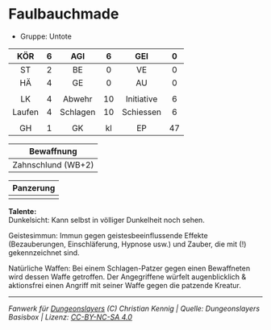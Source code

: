 # Faulbauchmade  
- Gruppe: Untote  

| KÖR | 6 | AGI | 6 | GEI | 0 |
| :-: | :-: | :-: | :-: | :-: | :-: |
| ST | 2 | BE | 0 | VE | 0 |
| HÄ | 4 | GE | 0 | AU | 0 |
|  |
| LK | 4 | Abwehr | 10 | Initiative | 6 |
| Laufen | 4 | Schlagen | 10 | Schiessen | 6 |
|  |
| GH | 1 | GK | kl | EP | 47 |

| Bewaffnung |
| --- |
| Zahnschlund (WB+2) |


| Panzerung |
| --- |
|  |


**Talente:**  
Dunkelsicht: Kann selbst in völliger Dunkelheit noch sehen.

Geistesimmun: Immun gegen geistesbeeinflussende Effekte (Bezauberungen, Einschläferung, Hypnose usw.) und Zauber, die mit (!) gekennzeichnet sind.

Natürliche Waffen: Bei einem Schlagen-Patzer gegen einen Bewaffneten wird dessen Waffe getroffen. Der Angegriffene würfelt augenblicklich & aktionsfrei einen Angriff mit seiner Waffe gegen die patzende Kreatur.





___
*Fanwerk für [Dungeonslayers](https://www.dungeonslayers.net/) (C) Christian Kennig | Quelle: Dungeonslayers Basisbox | Lizenz: [CC-BY-NC-SA 4.0](https://creativecommons.org/licenses/by-nc-sa/4.0/deed.de)*